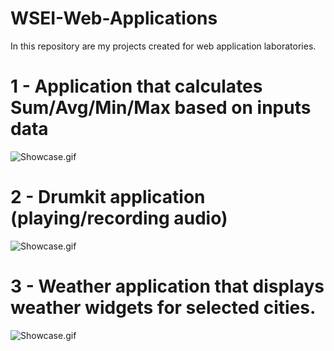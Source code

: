 # WSEI-Web-Applications
In this repository are my projects created for web application laboratories.


# 1 - Application that calculates Sum/Avg/Min/Max based on inputs data

![Showcase.gif](https://github.com/DcBD/WSEI-Web-Applications/blob/main/1_PROJEKT/showcase.gif)

# 2 - Drumkit application (playing/recording audio)

![Showcase.gif](https://github.com/DcBD/WSEI-Web-Applications/blob/main/2_PROJEKT/showcase.gif)

# 3 - Weather application that displays weather widgets for selected cities.

![Showcase.gif](https://github.com/DcBD/WSEI-Web-Applications/blob/main/3_PROJEKT/showcase.gif)